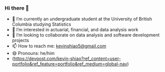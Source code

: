 ### Hi there 👋

<!--
**kevin-shiao/kevin-shiao** is a ✨ _special_ ✨ repository because its `README.md` (this file) appears on your GitHub profile.

Here are some ideas to get you started:
<!--  -->
- 🔭 I’m currently an undergraduate student at the University of British Columbia studying Statistics
- 🌱 I’m interested in actuarial, financial, and data analysis work
- 👯 I’m looking to collaborate on data analysis and software development projects
- 📫 How to reach me: kevinshiao5@gmail.com
- 😄 Pronouns: he/him
- (https://devpost.com/kevin-shiao?ref_content=user-portfolio&ref_feature=portfolio&ref_medium=global-nav)

